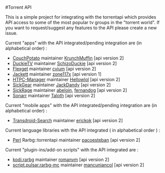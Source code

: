 #Torrent API

This is a simple project for integrating with the torrentapi which provides API access to some of the most popular tv groups in the "torrent world". 
If you want to request/suggest any features to the API please create a new issue.  

Current "apps" with the API integrated/pending integration are (in alphabetical order) :  
* [CouchPotato](https://github.com/RuudBurger/CouchPotatoServer) maintainer [KrunchMuffin](https://github.com/KrunchMuffin) [api version 2]
* [DuckieTV](https://github.com/SchizoDuckie/DuckieTV) maintainer [SchizoDuckie](https://github.com/SchizoDuckie) [api version 2]
* [Flexget](https://github.com/Flexget/Flexget) maintainer [cvium](https://github.com/cvium) [api version 2]
* [Jackett](https://github.com/zone117x/Jackett) maintainer [zone117x](https://github.com/zone117x) [api version 1]
* [HTPC-Manager](https://github.com/Hellowlol/HTPC-Manager) maintainer [Hellowlol](https://github.com/Hellowlol) [api version 2]
* [SickGear](https://github.com/SickGear/SickGear) maintainer [JackDandy](https://github.com/JackDandy) [api version 2]
* [SickRage](https://github.com/SiCKRAGETV/SickRage) maintainer [abeloin](https://github.com/abeloin), [fernandog](https://github.com/fernandog) [api version 2]
* [Sonarr](https://github.com/Sonarr/Sonarr) maintainer [Taloth](https://github.com/Taloth) [api version 2]

Current "mobile apps" with the API integrated/pending integration are (in alphabetical order) :  
* [Transdroid-Search](https://github.com/erickok/transdroid-search) maintainer [erickok](https://github.com/erickok) [api version 2]

Current language libraries with the API integrated ( in alphabetical order ) :
* [Perl](https://github.com/pacoesteban/Rarbg-torrentapi) Rarbg::torrentapi maintainer [pacoesteban](https://github.com/pacoesteban) [api version 2]

Current "plugin-ins/add-on scripts" with the API integrated are :  
* [kodi.rarbg](https://github.com/romanvm/kodi.rarbg) maintainer [romanvm](https://github.com/romanvm) [api version 2]
* [script.pulsar.rarbg-mc](https://github.com/mancuniancol/script.pulsar.rarbg-mc) maintainer [mancuniancol](https://github.com/mancuniancol) [api version 2]
